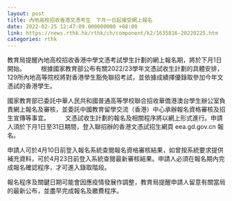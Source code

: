 ```yaml
---
layout: post
title: 內地高校招收香港文憑考生　下月一日起接受網上報名
date: 2022-02-25 12:47:09.000000000 +08:00
link: https://news.rthk.hk/rthk/ch/component/k2/1635816-20220225.htm
categories: rthk
---
```


教育局提醒內地高校招收香港中學文憑考試學生計劃的網上報名期，將於下月1日開始。
　　 
根據國家教育部公布有關2022/23學年文憑試收生計劃的具體安排，129所內地高等院校將對香港學生豁免聯招考試，並依據成績擇優錄取參加今年文憑試的香港學生。

國家教育部已委託中華人民共和國普通高等學校聯合招收華僑港澳台學生辦公室負責網上報名及審核，並委託中國教育留學交流（香港）中心承辦報名資格審核及招生宣傳等事宜。
　　 
文憑試收生計劃的報名及相關程序將以網上形式進行。申請人須於下月1日至31日期間，登入聯招辦的香港文憑試招生網頁 eea.gd.gov.cn 報名。

申請人可於4月10日前登入報名系統查閱報名資格審核結果，如曾按系統要求提供補充資料，可於4月23日前登入系統查閱最新審核結果。申請人必須在報名期內完成報名確認程序，才可進入錄取階段。

報名程序及關鍵日期可能會因應疫情發展作調整，教育局提醒申請人留意有關當局的最新公布，並盡早完成報名及繳費程序。
